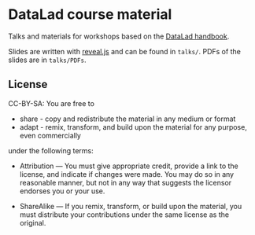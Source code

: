 # DataLad course material

Talks and materials for workshops based on the [DataLad handbook](http://handbook.datalad.org).

Slides are written with [reveal.js](https://github.com/hakimel/reveal.js/) and can be found in ``talks/``.
PDFs of the slides are in ``talks/PDFs``.


## License

CC-BY-SA: You are free to

   - share - copy and redistribute the material in any medium or format
   - adapt - remix, transform, and build upon the material for any purpose, even commercially

under the following terms:

   - Attribution — You must give appropriate credit, provide a link to the license, and indicate if changes were made. You may do so in any reasonable manner, but not in any way that suggests the licensor endorses you or your use.

   - ShareAlike — If you remix, transform, or build upon the material, you must distribute your contributions under the same license as the original.

